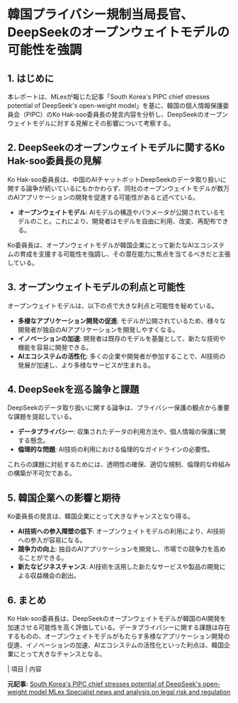 # 韓国プライバシー規制当局長官、DeepSeekのオープンウェイトモデルの可能性を強調

## 1. はじめに

本レポートは、MLexが報じた記事「South Korea's PIPC chief stresses potential of DeepSeek's open-weight model」を基に、韓国の個人情報保護委員会（PIPC）のKo Hak-soo委員長の発言内容を分析し、DeepSeekのオープンウェイトモデルに対する見解とその影響について考察する。

## 2. DeepSeekのオープンウェイトモデルに関するKo Hak-soo委員長の見解

Ko Hak-soo委員長は、中国のAIチャットボットDeepSeekのデータ取り扱いに関する論争が続いているにもかかわらず、同社のオープンウェイトモデルが数万のAIアプリケーションの開発を促進する可能性があると述べている。

* **オープンウェイトモデル**: AIモデルの構造やパラメータが公開されているモデルのこと。これにより、開発者はモデルを自由に利用、改変、再配布できる。

Ko委員長は、オープンウェイトモデルが韓国企業にとって新たなAIエコシステムの育成を支援する可能性を強調し、その潜在能力に焦点を当てるべきだと主張している。

## 3. オープンウェイトモデルの利点と可能性

オープンウェイトモデルは、以下の点で大きな利点と可能性を秘めている。

* **多様なアプリケーション開発の促進**: モデルが公開されているため、様々な開発者が独自のAIアプリケーションを開発しやすくなる。
* **イノベーションの加速**: 開発者は既存のモデルを基盤として、新たな技術や機能を容易に開発できる。
* **AIエコシステムの活性化**: 多くの企業や開発者が参加することで、AI技術の発展が加速し、より多様なサービスが生まれる。

## 4. DeepSeekを巡る論争と課題

DeepSeekのデータ取り扱いに関する論争は、プライバシー保護の観点から重要な課題を提起している。

* **データプライバシー**: 収集されたデータの利用方法や、個人情報の保護に関する懸念。
* **倫理的な問題**: AI技術の利用における倫理的なガイドラインの必要性。

これらの課題に対処するためには、透明性の確保、適切な規制、倫理的な枠組みの構築が不可欠である。

## 5. 韓国企業への影響と期待

Ko委員長の発言は、韓国企業にとって大きなチャンスとなり得る。

* **AI技術への参入障壁の低下**: オープンウェイトモデルの利用により、AI技術への参入が容易になる。
* **競争力の向上**: 独自のAIアプリケーションを開発し、市場での競争力を高めることができる。
* **新たなビジネスチャンス**: AI技術を活用した新たなサービスや製品の開発による収益機会の創出。

## 6. まとめ

Ko Hak-soo委員長は、DeepSeekのオープンウェイトモデルが韓国のAI開発を加速させる可能性を高く評価している。データプライバシーに関する課題は存在するものの、オープンウェイトモデルがもたらす多様なアプリケーション開発の促進、イノベーションの加速、AIエコシステムの活性化といった利点は、韓国企業にとって大きなチャンスとなる。

| 項目 | 内容 

**元記事:** [South Korea's PIPC chief stresses potential of DeepSeek's open-weight model MLex Specialist news and analysis on legal risk and regulation](https://www.mlex.com/mlex/artificial-intelligence/articles/2313922/south-korea-s-pipc-chief-stresses-potential-of-deepseek-s-open-weight-model)